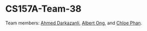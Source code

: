 # CS157A-Team-38
Team members: [Ahmed Darkazanli](https://github.com/Adarkazanli96), [Albert Ong](https://github.com/Albert-C-Ong), and [Chloe Phan](https://github.com/chloephan).
